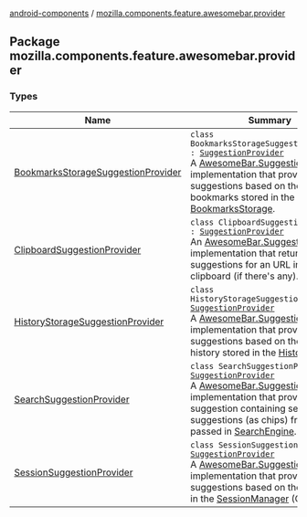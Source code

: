 [android-components](../index.md) / [mozilla.components.feature.awesomebar.provider](./index.md)

## Package mozilla.components.feature.awesomebar.provider

### Types

| Name | Summary |
|---|---|
| [BookmarksStorageSuggestionProvider](-bookmarks-storage-suggestion-provider/index.md) | `class BookmarksStorageSuggestionProvider : `[`SuggestionProvider`](../mozilla.components.concept.awesomebar/-awesome-bar/-suggestion-provider/index.md)<br>A [AwesomeBar.SuggestionProvider](../mozilla.components.concept.awesomebar/-awesome-bar/-suggestion-provider/index.md) implementation that provides suggestions based on the bookmarks stored in the [BookmarksStorage](../mozilla.components.concept.storage/-bookmarks-storage/index.md). |
| [ClipboardSuggestionProvider](-clipboard-suggestion-provider/index.md) | `class ClipboardSuggestionProvider : `[`SuggestionProvider`](../mozilla.components.concept.awesomebar/-awesome-bar/-suggestion-provider/index.md)<br>An [AwesomeBar.SuggestionProvider](../mozilla.components.concept.awesomebar/-awesome-bar/-suggestion-provider/index.md) implementation that returns a suggestions for an URL in the clipboard (if there's any). |
| [HistoryStorageSuggestionProvider](-history-storage-suggestion-provider/index.md) | `class HistoryStorageSuggestionProvider : `[`SuggestionProvider`](../mozilla.components.concept.awesomebar/-awesome-bar/-suggestion-provider/index.md)<br>A [AwesomeBar.SuggestionProvider](../mozilla.components.concept.awesomebar/-awesome-bar/-suggestion-provider/index.md) implementation that provides suggestions based on the browsing history stored in the [HistoryStorage](../mozilla.components.concept.storage/-history-storage/index.md). |
| [SearchSuggestionProvider](-search-suggestion-provider/index.md) | `class SearchSuggestionProvider : `[`SuggestionProvider`](../mozilla.components.concept.awesomebar/-awesome-bar/-suggestion-provider/index.md)<br>A [AwesomeBar.SuggestionProvider](../mozilla.components.concept.awesomebar/-awesome-bar/-suggestion-provider/index.md) implementation that provides a suggestion containing search engine suggestions (as chips) from the passed in [SearchEngine](../mozilla.components.browser.search/-search-engine/index.md). |
| [SessionSuggestionProvider](-session-suggestion-provider/index.md) | `class SessionSuggestionProvider : `[`SuggestionProvider`](../mozilla.components.concept.awesomebar/-awesome-bar/-suggestion-provider/index.md)<br>A [AwesomeBar.SuggestionProvider](../mozilla.components.concept.awesomebar/-awesome-bar/-suggestion-provider/index.md) implementation that provides suggestions based on the sessions in the [SessionManager](#) (Open tabs). |
